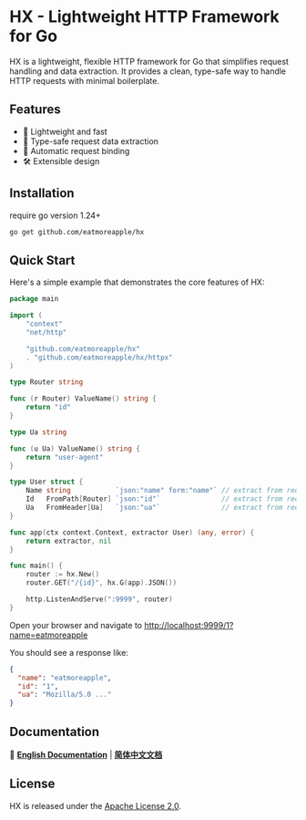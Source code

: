 # HX - Lightweight HTTP Framework for Go

HX is a lightweight, flexible HTTP framework for Go that simplifies request handling and data extraction. It provides a clean, type-safe way to handle HTTP requests with minimal boilerplate.

## Features

- 🚀 Lightweight and fast
- 💪 Type-safe request data extraction
- 🔄 Automatic request binding
- 🛠 Extensible design

## Installation

require go version 1.24+

```bash
go get github.com/eatmoreapple/hx
```


## Quick Start

Here's a simple example that demonstrates the core features of HX:

```go
package main

import (
	"context"
	"net/http"

	"github.com/eatmoreapple/hx"
	. "github.com/eatmoreapple/hx/httpx"
)

type Router string

func (r Router) ValueName() string {
	return "id"
}

type Ua string

func (u Ua) ValueName() string {
	return "user-agent"
}

type User struct {
	Name string           `json:"name" form:"name"` // extract from request query
	Id   FromPath[Router] `json:"id"`               // extract from request path
	Ua   FromHeader[Ua]   `json:"ua"`               // extract from request header
}

func app(ctx context.Context, extractor User) (any, error) {
	return extractor, nil
}

func main() {
	router := hx.New()
	router.GET("/{id}", hx.G(app).JSON())

	http.ListenAndServe(":9999", router)
}
```

Open your browser and navigate to [http://localhost:9999/1?name=eatmoreapple](http://localhost:9999/1?name=eatmoreapple)

You should see a response like:

```json
{
  "name": "eatmoreapple",
  "id": "1",
  "ua": "Mozilla/5.0 ..."
}
```

## Documentation

📖 **[English Documentation](https://hx.readthedocs.io/en/latest/)** | **[简体中文文档](https://hx.readthedocs.io/zh_CN/latest/)**

## License

HX is released under the [Apache License 2.0](https://github.com/eatmoreapple/hx/blob/main/LICENSE).